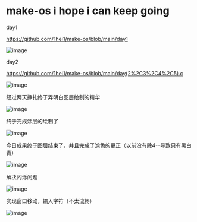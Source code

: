 # make-os  i hope i can keep going

day1

https://github.com/1hei1/make-os/blob/main/day1

![image](https://user-images.githubusercontent.com/109926235/198869535-ba436c77-c41c-461c-8e78-da36a1d433d6.png)

day2

https://github.com/1hei1/make-os/blob/main/day(2%2C3%2C4%2C5).c

![image](https://user-images.githubusercontent.com/109926235/200341989-d30e55be-14c0-479c-ad8e-d4236dc0e1b7.png)


经过两天挣扎终于弄明白图层绘制的精华

![image](https://user-images.githubusercontent.com/109926235/204138756-258b0e5d-8b35-4c2b-8257-09d742b73a63.png)

终于完成涂层的绘制了

![image](https://user-images.githubusercontent.com/109926235/204267344-59d2835e-8230-407a-8fe7-57bd1c79d83d.png)

今日成果终于图层结束了，并且完成了涂色的更正（以前没有除4--导致只有黑白青）

![image](https://user-images.githubusercontent.com/109926235/204573314-3cfae668-350d-4f13-83c0-d19d405ae99d.png)

解决闪烁问题

![image](https://user-images.githubusercontent.com/109926235/205042526-72609ab7-e4ef-4b77-9199-c212dffccff3.png)

实现窗口移动，输入字符（不太流畅）

![image](https://user-images.githubusercontent.com/109926235/205493204-f1510b74-e351-4d4a-ad30-e51d853da2e7.png)



